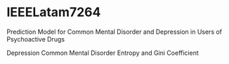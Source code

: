 # IEEELatam7264
Prediction Model for Common Mental Disorder and Depression in Users of Psychoactive Drugs

Depression
Common Mental Disorder
Entropy and Gini Coefficient
